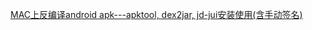 [MAC上反编译android apk---apktool, dex2jar, jd-jui安装使用(含手动签名)](http://blog.csdn.net/yanzi1225627/article/details/48215549)
